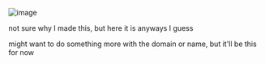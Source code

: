 ![image](https://user-images.githubusercontent.com/83192247/142733611-8b522663-1e76-4d12-a377-f1a23d8ba629.png)

not sure why I made this, but here it is anyways I guess

might want to do something more with the domain or name, but it'll be this for now
